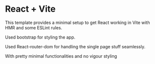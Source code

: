 # React + Vite

This template provides a minimal setup to get React working in Vite with HMR and some ESLint rules.

Used bootstrap for styling the app. 

Used React-router-dom for handling the single page stuff seamlessly.

With pretty minimal functionalities and no vigour styling

